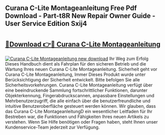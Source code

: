 ## Curana C-Lite Montageanleitung Free Pdf Download - Part-t8R New Repair Owner Guide - User Service Edition Sxij4

# <h2><a href="http://df8km81.blite.top/?on=Curana+C-Lite+Montageanleitung">🔗Download 👉🔴 Curana C-Lite Montageanleitung</a></h2>

[![Curana C-Lite Montageanleitung new download](https://i.imgur.com/lujVjoI.png)](http://df8km81.blite.top/?on=Curana+C-Lite+Montageanleitung)
Ihr Weg zum Erfolg Dieses Handbuch dient als Fahrplan für den sicheren Betrieb und die Wartung Ihres neuen Curana C-Lite Montageanleitung. Sicherheit geht vor Curana C-Lite Montageanleitung, Immer Dieses Produkt wurde unter Berücksichtigung der Sicherheit entwickelt. Bitte befolgen Sie alle Sicherheitsvorkehrungen. Curana C-Lite Montageanleitung verfügt über eine beeindruckende Sammlung fortschrittlicher Funktionen, darunter Objekterkennung, Fingerabdruckscannen, anpassbare Einstellungen und Mehrbenutzerzugriff, die alle einfach über die benutzerfreundliche und intuitive Benutzeroberfläche gesteuert werden können. Wir glauben, dass das Curana C-Lite MontageanleitungD ein wesentlicher Leitfaden für Ihr Bestreben war, die Funktionen und Fähigkeiten Ihres neuen Artikels zu verstehen. Wenn Sie Hilfe benötigen oder Fragen haben, steht Ihnen unser Kundenservice-Team jederzeit zur Verfügung.
